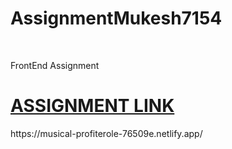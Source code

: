 # AssignmentMukesh7154
<br>
<p>FrontEnd Assignment</p>
<a href="https://musical-profiterole-76509e.netlify.app/"><h1>ASSIGNMENT LINK</h1></a>
https://musical-profiterole-76509e.netlify.app/
